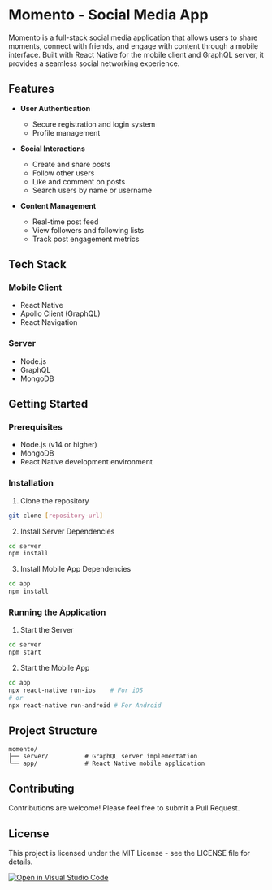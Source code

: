 # Momento - Social Media App

Momento is a full-stack social media application that allows users to share moments, connect with friends, and engage with content through a mobile interface. Built with React Native for the mobile client and GraphQL server, it provides a seamless social networking experience.

## Features

- **User Authentication**
  - Secure registration and login system
  - Profile management

- **Social Interactions**
  - Create and share posts
  - Follow other users
  - Like and comment on posts
  - Search users by name or username

- **Content Management**
  - Real-time post feed
  - View followers and following lists
  - Track post engagement metrics

## Tech Stack

### Mobile Client
- React Native
- Apollo Client (GraphQL)
- React Navigation

### Server
- Node.js
- GraphQL
- MongoDB

## Getting Started

### Prerequisites
- Node.js (v14 or higher)
- MongoDB
- React Native development environment

### Installation

1. Clone the repository
```bash
git clone [repository-url]
```

2. Install Server Dependencies
```bash
cd server
npm install
```

3. Install Mobile App Dependencies
```bash
cd app
npm install
```

### Running the Application

1. Start the Server
```bash
cd server
npm start
```

2. Start the Mobile App
```bash
cd app
npx react-native run-ios    # For iOS
# or
npx react-native run-android # For Android
```

## Project Structure

```
momento/
├── server/          # GraphQL server implementation
└── app/             # React Native mobile application
```

## Contributing

Contributions are welcome! Please feel free to submit a Pull Request.

## License

This project is licensed under the MIT License - see the LICENSE file for details.

[![Open in Visual Studio Code](https://classroom.github.com/assets/open-in-vscode-2e0aaae1b6195c2367325f4f02e2d04e9abb55f0b24a779b69b11b9e10269abc.svg)](https://classroom.github.com/online_ide?assignment_repo_id=18121839&assignment_repo_type=AssignmentRepo)
